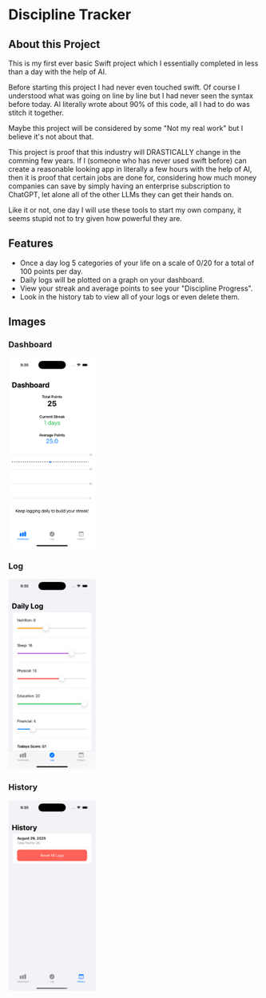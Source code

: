 # Discipline Tracker

## About this Project

This is my first ever basic Swift project which I essentially completed in less than a day with the help of AI.

Before starting this project I had never even touched swift. Of course I understood what was going on line by line but I had never 
seen the syntax before today. AI literally wrote about 90% of this code, all I had to do was stitch it together.

Maybe this project will be considered by some "Not my real work" but I believe it's not about that.

This project is proof that this industry will DRASTICALLY change in the comming few years. If I (someone who has never used swift before)
can create a reasonable looking app in literally a few hours with the help of AI, then it is proof that certain jobs are done for, considering 
how much money companies can save by simply having an enterprise subscription to ChatGPT, let alone all of the other LLMs they can get their
hands on.

Like it or not, one day I will use these tools to start my own company, it seems stupid not to try given how powerful they are.

## Features

- Once a day log 5 categories of your life on a scale of 0/20 for a total of 100 points per day.
- Daily logs will be plotted on a graph on your dashboard.
- View your streak and average points to see your "Discipline Progress".
- Look in the history tab to view all of your logs or even delete them.

## Images

### Dashboard
<img src="img/DashboardTab.png" width="175px"/>

### Log
<img src="img/LogTab.png" width="175px"/>

### History
<img src="img/HistoryTab.png" width="175px"/>



